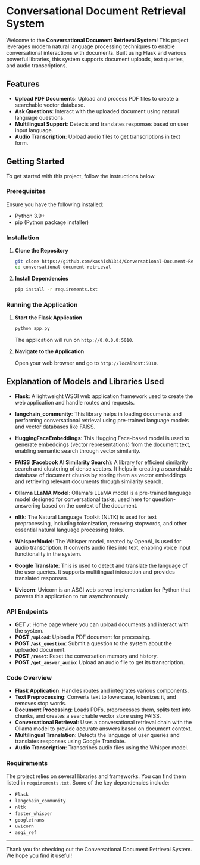 
# Conversational Document Retrieval System

Welcome to the **Conversational Document Retrieval System**! This project leverages modern natural language processing techniques to enable conversational interactions with documents. Built using Flask and various powerful libraries, this system supports document uploads, text queries, and audio transcriptions. 

## Features

- **Upload PDF Documents**: Upload and process PDF files to create a searchable vector database.
- **Ask Questions**: Interact with the uploaded document using natural language questions.
- **Multilingual Support**: Detects and translates responses based on user input language.
- **Audio Transcription**: Upload audio files to get transcriptions in text form.

## Getting Started

To get started with this project, follow the instructions below.

### Prerequisites

Ensure you have the following installed:
- Python 3.9+
- pip (Python package installer)

### Installation

1. **Clone the Repository**

   ```bash
   git clone https://github.com/kashish1344/Conversational-Document-Retrieval-System.git
   cd conversational-document-retrieval
   ```

2. **Install Dependencies**

   ```bash
   pip install -r requirements.txt
   ```

### Running the Application

1. **Start the Flask Application**

   ```bash
   python app.py
   ```

   The application will run on `http://0.0.0.0:5010`.

2. **Navigate to the Application**

   Open your web browser and go to `http://localhost:5010`.

## Explanation of Models and Libraries Used

- **Flask**: A lightweight WSGI web application framework used to create the web application and handle routes and requests.
  
- **langchain_community**: This library helps in loading documents and performing conversational retrieval using pre-trained language models and vector databases like FAISS.
  
- **HuggingFaceEmbeddings**: This Hugging Face-based model is used to generate embeddings (vector representations) from the document text, enabling semantic search through vector similarity.

- **FAISS (Facebook AI Similarity Search)**: A library for efficient similarity search and clustering of dense vectors. It helps in creating a searchable database of document chunks by storing them as vector embeddings and retrieving relevant documents through similarity search.

- **Ollama LLaMA Model**: Ollama's LLaMA model is a pre-trained language model designed for conversational tasks, used here for question-answering based on the context of the document.
  
- **nltk**: The Natural Language Toolkit (NLTK) is used for text preprocessing, including tokenization, removing stopwords, and other essential natural language processing tasks.

- **WhisperModel**: The Whisper model, created by OpenAI, is used for audio transcription. It converts audio files into text, enabling voice input functionality in the system.

- **Google Translate**: This is used to detect and translate the language of the user queries. It supports multilingual interaction and provides translated responses.

- **Uvicorn**: Uvicorn is an ASGI web server implementation for Python that powers this application to run asynchronously.

### API Endpoints

- **GET `/`**: Home page where you can upload documents and interact with the system.
- **POST `/upload`**: Upload a PDF document for processing.
- **POST `/ask_question`**: Submit a question to the system about the uploaded document.
- **POST `/reset`**: Reset the conversation memory and history.
- **POST `/get_answer_audio`**: Upload an audio file to get its transcription.

### Code Overview

- **Flask Application**: Handles routes and integrates various components.
- **Text Preprocessing**: Converts text to lowercase, tokenizes it, and removes stop words.
- **Document Processing**: Loads PDFs, preprocesses them, splits text into chunks, and creates a searchable vector store using FAISS.
- **Conversational Retrieval**: Uses a conversational retrieval chain with the Ollama model to provide accurate answers based on document context.
- **Multilingual Translation**: Detects the language of user queries and translates responses using Google Translate.
- **Audio Transcription**: Transcribes audio files using the Whisper model.

### Requirements

The project relies on several libraries and frameworks. You can find them listed in `requirements.txt`. Some of the key dependencies include:
- `Flask`
- `langchain_community`
- `nltk`
- `faster_whisper`
- `googletrans`
- `uvicorn`
- `asgi_ref`

---

Thank you for checking out the Conversational Document Retrieval System. We hope you find it useful!
